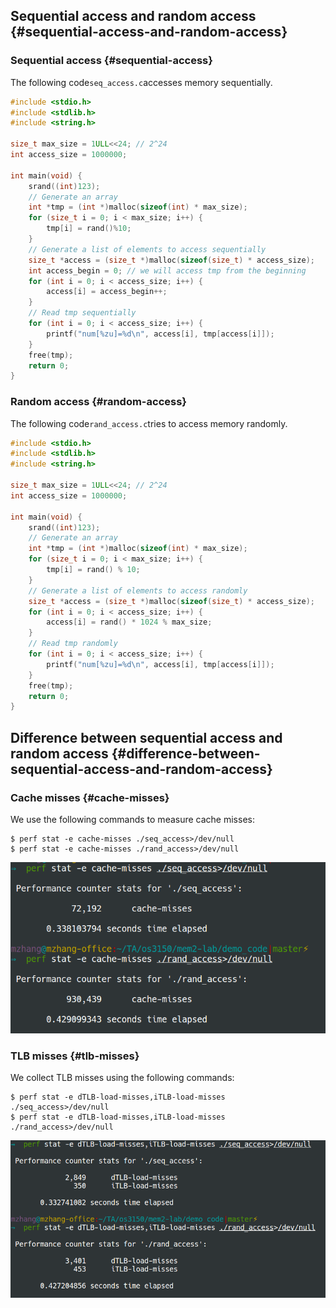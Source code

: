## Sequential access and random access {#sequential-access-and-random-access}

### Sequential access {#sequential-access}

The following code`seq_access.c`accesses memory sequentially.

```c
#include <stdio.h>
#include <stdlib.h>
#include <string.h>

size_t max_size = 1ULL<<24; // 2^24
int access_size = 1000000;

int main(void) {
    srand((int)123);
    // Generate an array
    int *tmp = (int *)malloc(sizeof(int) * max_size);
    for (size_t i = 0; i < max_size; i++) {
        tmp[i] = rand()%10;
    }
    // Generate a list of elements to access sequentially
    size_t *access = (size_t *)malloc(sizeof(size_t) * access_size);
    int access_begin = 0; // we will access tmp from the beginning
    for (int i = 0; i < access_size; i++) {
        access[i] = access_begin++;
    }
    // Read tmp sequentially
    for (int i = 0; i < access_size; i++) {
        printf("num[%zu]=%d\n", access[i], tmp[access[i]]);
    }
    free(tmp);
    return 0;
}
```

### Random access {#random-access}

The following code`rand_access.c`tries to access memory randomly.

```c
#include <stdio.h>
#include <stdlib.h>
#include <string.h>

size_t max_size = 1ULL<<24; // 2^24
int access_size = 1000000;

int main(void) {
    srand((int)123);
    // Generate an array
    int *tmp = (int *)malloc(sizeof(int) * max_size);
    for (size_t i = 0; i < max_size; i++) {
        tmp[i] = rand() % 10;
    }
    // Generate a list of elements to access randomly
    size_t *access = (size_t *)malloc(sizeof(size_t) * access_size);
    for (int i = 0; i < access_size; i++) {
        access[i] = rand() * 1024 % max_size;
    }
    // Read tmp randomly
    for (int i = 0; i < access_size; i++) {
        printf("num[%zu]=%d\n", access[i], tmp[access[i]]);
    }
    free(tmp);
    return 0;
}
```

## Difference between sequential access and random access {#difference-between-sequential-access-and-random-access}

### Cache misses {#cache-misses}

We use the following commands to measure cache misses:

```
$ perf stat -e cache-misses ./seq_access>/dev/null
$ perf stat -e cache-misses ./rand_access>/dev/null
```

![](img/img80.png "img80")

### TLB misses {#tlb-misses}

We collect TLB misses using the following commands:

```
$ perf stat -e dTLB-load-misses,iTLB-load-misses ./seq_access>/dev/null
$ perf stat -e dTLB-load-misses,iTLB-load-misses ./rand_access>/dev/null
```

![](img/img81.png "img81")

  



